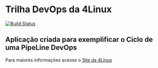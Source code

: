 # Trilha DevOps da 4Linux

<!-- Altere a Flag abaixo com sua URL do Travis -->
[![Build Status](https://travis-ci.org/matheusvt2/DevOpsLab-HelloWorld.svg?branch=master)](https://travis-ci.org/matheusvt2/DevOpsLab-HelloWorld)
## Aplicação criada para exemplificar o Ciclo de uma PipeLine DevOps


Para maiores informações acesse o [Site da 4Linux](https://www.4linux.com.br/cursos/devops)
